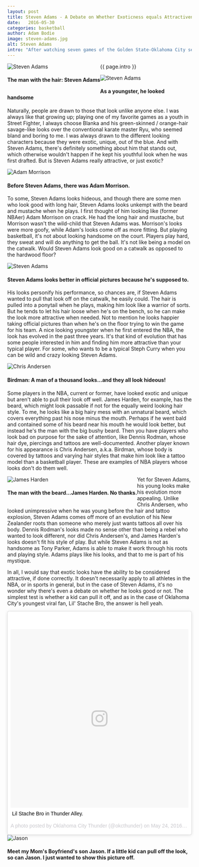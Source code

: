 ```yaml
---
layout: post
title: Steven Adams - A Debate on Whether Exoticness equals Attractiveness 
date:   2016-05-30
categories: basketball
author: Adam Bodie
image: steven-adams.jpg
alt: Steven Adams
intro: "After watching seven games of the Golden State-Oklahoma City series, I have come to the conclusion that no matter how talented you are, you need a signature look to gain attention from the common-man.  Sure, Kevin Durant is quite talented, he shoots well and is one of the most feared offensive players in the league, but while I was watching this series, it was Steven Adams and his long hair, long mustache and tattoos that got all my attention, as well as an interesting back-and-forth between my Mom, her boyfriend, my sister and I on whether Adams is good-looking or not."
---
```

<div class="article">
<div class="blog-pic" style="float: left">
		<img src="/img/steven-adams.jpg" data-toggle="tooltip" title="Steven Adams" class="image block img-responsive">
		<h4>The man with the hair: Steven Adams</h4>
</div>
	<p>{{ page.intro }}</p>
	<div class="blog-pic">
		<img src="/img/steven-adams-3.jpg" data-toggle="tooltip" title="Steven Adams" class="image block img-responsive">
		<h4>As a youngster, he looked handsome</h4>
	</div>
	<p>Naturally, people are drawn to those that look unlike anyone else.  I was always like that growing up; playing one of my favorite games as a youth in Street Fighter, I always choose Blanka and his green-skinned / orange-hair savage-like looks over the conventional karate master Ryu, who seemed bland and boring to me.  I was always drawn to the different looking characters because they were exotic, unique, out of the blue.  And with Steven Adams, there's definitely something about him that stands out, which otherwise wouldn't happen if he kept his youthful look when he was first drafted.  But is Steven Adams really attractive, or just exotic?</p>
	<div class="blog-pic">
		<img src="/img/adam-morrison.jpg" data-toggle="tooltip" title="Adam Morrison" class="image block img-responsive">
		<h4>Before Steven Adams, there was Adam Morrison.</h4>
	</div>		
	<p>To some, Steven Adams looks hideous, and though there are some men who look good with long hair, Steven Adams looks unkempt with the beard and mustache when he plays.  I first thought of him looking like (former NBAer) Adam Morrison on crack.  He had the long hair and mustache, but Morrison wasn't the wild-child that Steven Adams was.  Morrison's looks were more goofy, while Adam's looks come off as more fitting.  But playing basketball, it's not about looking handsome on the court.  Players play hard, they sweat and will do anything to get the ball.  It's not like being a model on the catwalk.  Would Steven Adams look good on a catwalk as opposed to the hardwood floor?</p>
	<div class="blog-pic" style="float: left">
		<img src="/img/steven-adams-2.jpg" data-toggle="tooltip" title="Steven Adams" class="image block img-responsive">
		<h4>Steven Adams looks better in official pictures because he's supposed to.</h4>
	</div>		
	<p>His looks personify his performance, so chances are, if Steven Adams wanted to pull that look off on the catwalk, he easily could.  The hair is pulled into a ponytail when he plays, making him look like a warrior of sorts.  But he tends to let his hair loose when he's on the bench, so he can make the look more attractive when needed.  Not to mention he looks happier taking official pictures than when he's on the floor trying to win the game for his team.  A nice looking youngster when he first entered the NBA, the look has evolved in the past three years.  It's that kind of evolution that has some people interested in him and finding him more attractive than your typical player.  For some, who wants to be a typical Steph Curry when you can be wild and crazy looking Steven Adams.</p>
	<div class="blog-pic">
		<img src="/img/chris-andersen.jpg" data-toggle="tooltip" title="Chris Andersen" class="image block img-responsive">
		<h4>Birdman: A man of a thousand looks...and they all look hideous!</h4>
	</div>		
	<p>Some players in the NBA, current or former, have looked exotic and unique but aren't able to pull their look off well.  James Harden, for example, has the beard, which might look passable if not for the equally weird looking hair style.  To me, he looks like a big hairy mess with an unnatural beard, which covers everything past his nose minus the mouth.  Perhaps if he went bald and contained some of his beard near his mouth he would look better, but instead he's the man with the big bushy beard.  Then you have players who look bad on purpose for the sake of attention, like Dennis Rodman, whose hair dye, piercings and tattoos are well-documented.  Another player known for his appearance is Chris Andersen, a.k.a. Birdman, whose body is covered by tattoos and varying hair styles that make him look like a tattoo model than a basketball player.  These are examples of NBA players whose looks don't do them well.</p>
	<div class="blog-pic" style="float: left">
		<img src="/img/james-harden.jpg" data-toggle="tooltip" title="James Harden" class="image block img-responsive">
		<h4>The man with the beard...James Harden.  No thanks.</h4>
	</div>	
	<p>Yet for Steven Adams, his young looks make his evolution more appealing.  Unlike Chris Andersen, who looked unimpressive when he was young before the hair and tattoo explosion, Steven Adams comes off more of an evolution of his New Zealander roots than someone who merely just wants tattoos all over his body.  Dennis Rodman's looks made no sense other than being a rebel who wanted to look different, nor did Chris Andersen's, and James Harden's looks doesn't fit his style of play.  But while Steven Adams is not as handsome as Tony Parker, Adams is able to make it work through his roots and playing style.  Adams plays like his looks, and that to me is part of his mystique.</p>
	<p>In all, I would say that exotic looks have the ability to be considered attractive, if done correctly.  It doesn't necessarily apply to all athletes in the NBA, or in sports in general, but in the case of Steven Adams, it's no wonder why there's even a debate on whether he looks good or not.  The simplest test is whether a kid can pull it off, and as in the case of Oklahoma City's youngest viral fan, Lil' Stache Bro, the answer is hell yeah.</p>
	<div class="row">
	<div class="col-md-6">
		<blockquote class="instagram-media" data-instgrm-captioned data-instgrm-version="7" style=" background:#FFF; border:0; border-radius:3px; box-shadow:0 0 1px 0 rgba(0,0,0,0.5),0 1px 10px 0 rgba(0,0,0,0.15); margin: 1px; max-width:658px; padding:0; width:99.375%; width:-webkit-calc(100% - 2px); width:calc(100% - 2px);"><div style="padding:8px;"> <div style=" background:#F8F8F8; line-height:0; margin-top:40px; padding:50.0% 0; text-align:center; width:100%;"> <div style=" background:url(data:image/png;base64,iVBORw0KGgoAAAANSUhEUgAAACwAAAAsCAMAAAApWqozAAAABGdBTUEAALGPC/xhBQAAAAFzUkdCAK7OHOkAAAAMUExURczMzPf399fX1+bm5mzY9AMAAADiSURBVDjLvZXbEsMgCES5/P8/t9FuRVCRmU73JWlzosgSIIZURCjo/ad+EQJJB4Hv8BFt+IDpQoCx1wjOSBFhh2XssxEIYn3ulI/6MNReE07UIWJEv8UEOWDS88LY97kqyTliJKKtuYBbruAyVh5wOHiXmpi5we58Ek028czwyuQdLKPG1Bkb4NnM+VeAnfHqn1k4+GPT6uGQcvu2h2OVuIf/gWUFyy8OWEpdyZSa3aVCqpVoVvzZZ2VTnn2wU8qzVjDDetO90GSy9mVLqtgYSy231MxrY6I2gGqjrTY0L8fxCxfCBbhWrsYYAAAAAElFTkSuQmCC); display:block; height:44px; margin:0 auto -44px; position:relative; top:-22px; width:44px;"></div></div> <p style=" margin:8px 0 0 0; padding:0 4px;"> <a href="https://www.instagram.com/p/BFzwDdiCqG4/" style=" color:#000; font-family:Arial,sans-serif; font-size:14px; font-style:normal; font-weight:normal; line-height:17px; text-decoration:none; word-wrap:break-word;" target="_blank">Lil Stache Bro in Thunder Alley.</a></p> <p style=" color:#c9c8cd; font-family:Arial,sans-serif; font-size:14px; line-height:17px; margin-bottom:0; margin-top:8px; overflow:hidden; padding:8px 0 7px; text-align:center; text-overflow:ellipsis; white-space:nowrap;">A photo posted by Oklahoma City Thunder (@okcthunder) on <time style=" font-family:Arial,sans-serif; font-size:14px; line-height:17px;" datetime="2016-05-24T23:34:23+00:00">May 24, 2016 at 4:34pm PDT</time></p></div></blockquote>
	<script async defer src="//platform.instagram.com/en_US/embeds.js"></script>
	</div>
	<div class="col-md-6">
		<div class="blog-pic">
			<img src="/img/jason.jpg" data-toggle="tooltip" title="Jason" class="image block img-responsive">
			<h4>Meet my Mom's Boyfriend's son Jason.  If a little kid can pull off the look, so can Jason.  I just wanted to show this picture off.</h4>
		</div>
	</div>
</div>
</div>


